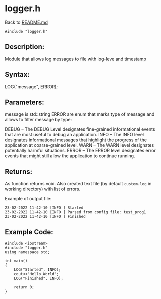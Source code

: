 # logger.h
Back to [README.md](../README.md)
```
#include "logger.h" 
```

## Description:

Module that allows log messages to file with log-leve and timestamp

## Syntax:

LOG("message", ERROR);

## Parameters:
message is std::string 
ERROR are enum that marks type of message and allows to filter message by type:

DEBUG – The DEBUG Level designates fine-grained informational events that are most useful to debug an application.
INFO – The INFO level designates informational messages that highlight the progress of the application at coarse-grained level.
WARN – The WARN level designates potentially harmful situations.
ERROR – The ERROR level designates error events that might still allow the application to continue running.

## Returns:

As function returns void.
Also created text file (by default `custom.log` in working directory) with list of errors.

Example of output file:
```
23-02-2022 11-42-10 [INFO ] Started
23-02-2022 11-42-10 [INFO ] Parsed from config file: test_prog1
23-02-2022 11-42-10 [INFO ] Finished
```


## Example Code:
```
#include <iostream>
#include "logger.h" 
using namespace std;

int main()
{
    LOG("Started", INFO);
    cout<<"Hello World";
    LOG("Finished", INFO);

    return 0;
}
```

